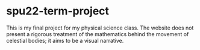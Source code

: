 # spu22-term-project

This is my final project for my physical science class. The website does not present a rigorous treatment of the mathematics behind the movement of celestial bodies; it aims to be a visual narrative.
